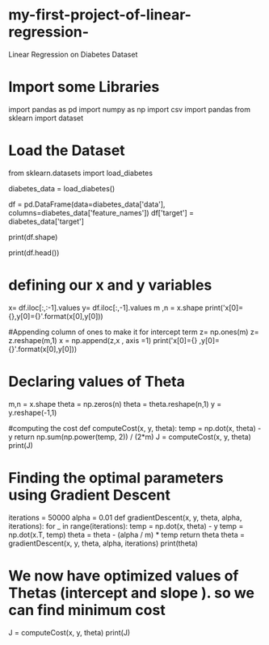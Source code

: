# my-first-project-of-linear-regression-
Linear Regression on Diabetes Dataset 
# Import some Libraries 

import pandas as pd
import numpy as np
import csv
import pandas
from sklearn import dataset

# Load the Dataset

from sklearn.datasets import load_diabetes

diabetes_data = load_diabetes()

df = pd.DataFrame(data=diabetes_data['data'], columns=diabetes_data['feature_names'])
df['target'] = diabetes_data['target']

print(df.shape)

print(df.head())

# defining our x and y variables
x= df.iloc[:,:-1].values
y= df.iloc[:,-1].values
m ,n = x.shape
print('x[0]={},y[0]={}'.format(x[0],y[0]))

#Appending column of ones to make it for intercept term
z= np.ones(m)
z= z.reshape(m,1)
x = np.append(z,x , axis =1)
print('x[0]={} ,y[0]={}'.format(x[0],y[0]))

# Declaring values of Theta
m,n = x.shape
theta = np.zeros(n)
theta = theta.reshape(n,1)
y = y.reshape(-1,1)


#computing the cost
def computeCost(x, y, theta):
    temp = np.dot(x, theta) - y
    return np.sum(np.power(temp, 2)) / (2*m)
J = computeCost(x, y, theta)
print(J)


# Finding the optimal parameters using Gradient Descent

iterations = 50000
alpha = 0.01
def gradientDescent(x, y, theta, alpha, iterations):
    for _ in range(iterations):
        temp = np.dot(x, theta) - y
        temp = np.dot(x.T, temp)
        theta = theta - (alpha / m) * temp
    return theta
theta = gradientDescent(x, y, theta, alpha, iterations)
print(theta)

# We now have optimized values of Thetas (intercept and slope ). so we can find minimum cost

J = computeCost(x, y, theta)
print(J)
